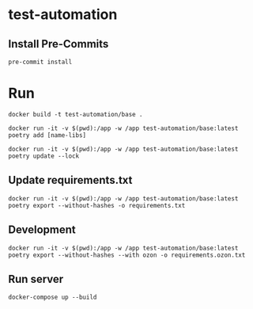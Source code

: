 # test-automation

## Install Pre-Commits

```shell
pre-commit install
```

# Run
```shell
docker build -t test-automation/base .
```

```shell
docker run -it -v $(pwd):/app -w /app test-automation/base:latest poetry add [name-libs]
```

```shell
docker run -it -v $(pwd):/app -w /app test-automation/base:latest poetry update --lock
```

## Update requirements.txt

```shell
docker run -it -v $(pwd):/app -w /app test-automation/base:latest poetry export --without-hashes -o requirements.txt
```
## Development
```shell
docker run -it -v $(pwd):/app -w /app test-automation/base:latest poetry export --without-hashes --with ozon -o requirements.ozon.txt
```


## Run server
```shell
docker-compose up --build
```
